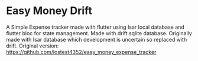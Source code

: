# Easy Money Drift

A Simple Expense tracker made with flutter using Isar local database and flutter bloc for state management. Made with drift sqlite database. Originally made with Isar database which development is uncertain so replaced with drift.
Original version: https://github.com/lostest4352/easy_money_expense_tracker
